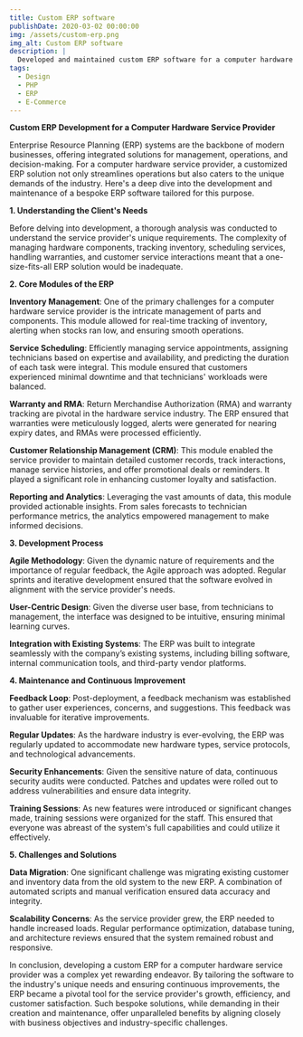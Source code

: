 ```yaml
---
title: Custom ERP software
publishDate: 2020-03-02 00:00:00
img: /assets/custom-erp.png
img_alt: Custom ERP software
description: |
  Developed and maintained custom ERP software for a computer hardware service provider.
tags:
  - Design
  - PHP
  - ERP
  - E-Commerce
---
```


**Custom ERP Development for a Computer Hardware Service Provider**

Enterprise Resource Planning (ERP) systems are the backbone of modern businesses, offering integrated solutions for management, operations, and decision-making. For a computer hardware service provider, a customized ERP solution not only streamlines operations but also caters to the unique demands of the industry. Here's a deep dive into the development and maintenance of a bespoke ERP software tailored for this purpose.

**1. Understanding the Client's Needs**

Before delving into development, a thorough analysis was conducted to understand the service provider's unique requirements. The complexity of managing hardware components, tracking inventory, scheduling services, handling warranties, and customer service interactions meant that a one-size-fits-all ERP solution would be inadequate.

**2. Core Modules of the ERP**

**Inventory Management**: One of the primary challenges for a computer hardware service provider is the intricate management of parts and components. This module allowed for real-time tracking of inventory, alerting when stocks ran low, and ensuring smooth operations.

**Service Scheduling**: Efficiently managing service appointments, assigning technicians based on expertise and availability, and predicting the duration of each task were integral. This module ensured that customers experienced minimal downtime and that technicians' workloads were balanced.

**Warranty and RMA**: Return Merchandise Authorization (RMA) and warranty tracking are pivotal in the hardware service industry. The ERP ensured that warranties were meticulously logged, alerts were generated for nearing expiry dates, and RMAs were processed efficiently.

**Customer Relationship Management (CRM)**: This module enabled the service provider to maintain detailed customer records, track interactions, manage service histories, and offer promotional deals or reminders. It played a significant role in enhancing customer loyalty and satisfaction.

**Reporting and Analytics**: Leveraging the vast amounts of data, this module provided actionable insights. From sales forecasts to technician performance metrics, the analytics empowered management to make informed decisions.

**3. Development Process**

**Agile Methodology**: Given the dynamic nature of requirements and the importance of regular feedback, the Agile approach was adopted. Regular sprints and iterative development ensured that the software evolved in alignment with the service provider's needs.

**User-Centric Design**: Given the diverse user base, from technicians to management, the interface was designed to be intuitive, ensuring minimal learning curves.

**Integration with Existing Systems**: The ERP was built to integrate seamlessly with the company’s existing systems, including billing software, internal communication tools, and third-party vendor platforms.

**4. Maintenance and Continuous Improvement**

**Feedback Loop**: Post-deployment, a feedback mechanism was established to gather user experiences, concerns, and suggestions. This feedback was invaluable for iterative improvements.

**Regular Updates**: As the hardware industry is ever-evolving, the ERP was regularly updated to accommodate new hardware types, service protocols, and technological advancements.

**Security Enhancements**: Given the sensitive nature of data, continuous security audits were conducted. Patches and updates were rolled out to address vulnerabilities and ensure data integrity.

**Training Sessions**: As new features were introduced or significant changes made, training sessions were organized for the staff. This ensured that everyone was abreast of the system's full capabilities and could utilize it effectively.

**5. Challenges and Solutions**

**Data Migration**: One significant challenge was migrating existing customer and inventory data from the old system to the new ERP. A combination of automated scripts and manual verification ensured data accuracy and integrity.

**Scalability Concerns**: As the service provider grew, the ERP needed to handle increased loads. Regular performance optimization, database tuning, and architecture reviews ensured that the system remained robust and responsive.

In conclusion, developing a custom ERP for a computer hardware service provider was a complex yet rewarding endeavor. By tailoring the software to the industry's unique needs and ensuring continuous improvements, the ERP became a pivotal tool for the service provider's growth, efficiency, and customer satisfaction. Such bespoke solutions, while demanding in their creation and maintenance, offer unparalleled benefits by aligning closely with business objectives and industry-specific challenges.
